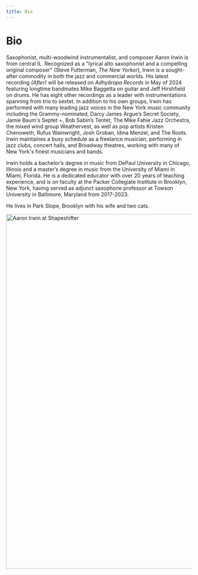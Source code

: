 ```yaml
---
title: Bio
---
```


# Bio

Saxophonist, multi-woodwind instrumentalist, and composer Aaron Irwin is from central IL. Recognized as a "lyrical alto saxophonist and a compelling original composer" (Steve Futterman, *The New Yorker*), Irwin is a sought-after commodity in both the jazz and commercial worlds. His latest recording *(After)* will be released on *Adhyâropa Records* in May of 2024 featuring longtime bandmates Mike Baggetta on guitar and Jeff Hirshfield on drums. He has eight other recordings as a leader with instrumentations spanning from trio to sextet. In addition to his own groups, Irwin has performed with many leading jazz voices in the New York music community including the Grammy-nominated, Darcy James Argue’s Secret Society, Jamie Baum's Septet +, Bob Sabin’s Tentet, The Mike Fahie Jazz Orchestra, the mixed wind group Weathervest, as well as pop artists Kristen Chenoweth, Rufus Wainwright, Josh Groban, Idina Menzel, and The Roots. Irwin maintaines a busy schedule as a freelance musician, performing in jazz clubs, concert halls, and Broadway theatres, working with many of New York's finest musicians and bands.

Irwin holds a bachelor’s degree in music from DePaul University in Chicago, Illinois and a master’s degree in music from the University of Miami in Miami, Florida. He is a dedicated educator with over 20 years of teaching experience, and is on faculty at the Packer Collegiate Institute in Brooklyn, New York, having served as adjunct saxophone professor at Towson University in Baltimore, Maryland from 2017-2023.

He lives in Park Slope, Brooklyn with his wife and two cats.


<img
  alt="Aaron Irwin at Shapeshifter"
  width="960"
  sizes="100vw"
  src="https://user-images.githubusercontent.com/949985/42128949-85e98cb4-7c6b-11e8-8376-b45df7de7a1e.jpg"
  srcset="
    https://user-images.githubusercontent.com/949985/42128952-b7d238ca-7c6b-11e8-910a-b6116bcec6ed.jpg 480w,
    https://user-images.githubusercontent.com/949985/42128949-85e98cb4-7c6b-11e8-8376-b45df7de7a1e.jpg 960w"
  />
